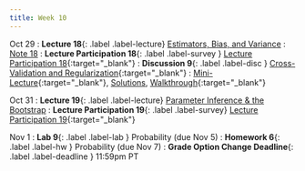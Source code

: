 ```yaml
---
title: Week 10
---
```



Oct 29
: **Lecture 18**{: .label .label-lecture} [Estimators, Bias, and Variance](lecture/lec18)
    : [Note 18](https://ds100.org/course-notes/probability_2/probability_2.html)
: **Lecture Participation 18**{: .label .label-survey } [Lecture Participation 18](https://app.sli.do/event/hnLsquGDpdeGk6sf3Z3YEg/embed/polls/626c4d43-7861-4ec5-9965-aa82f1103b33){:target="_blank"}
: **Discussion 9**{: .label .label-disc } [Cross-Validation and Regularization](https://drive.google.com/file/d/1asMcoIisAkk9zTX4nSUazVm6ToPjfBRT/view?usp=sharing){:target="_blank"}
    : [Mini-Lecture](https://youtu.be/fii089-AWeA){:target="_blank"}, [Solutions](https://drive.google.com/file/d/1iLWl2_DkA-PRNnKCMPTivaufEB0iksjI/view?usp=sharing), [Walkthrough](https://www.youtube.com/watch?v=paMknznmaMM){:target="_blank"}

Oct 31
: **Lecture 19**{: .label .label-lecture} [Parameter Inference & the Bootstrap](lecture/lec19)
: **Lecture Participation 19**{: .label .label-survey} [Lecture Participation 19](https://app.sli.do/event/edfuu2siDSV7pr2AajTWFm/embed/polls/dfddb7c8-042d-4272-ad53-57155b7ef3d43){:target="_blank"}


Nov 1
: **Lab 9**{: .label .label-lab }  Probability (due Nov 5)
: **Homework 6**{: .label .label-hw } Probability (due Nov 7)
: **Grade Option Change Deadline**{: .label .label-deadline } 11:59pm PT